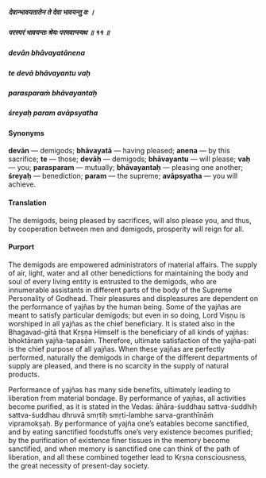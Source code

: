 ##### देवान्भावयतातेन ते देवा भावयन्तु वः ।
##### परस्परं भावयन्तः श्रेयः परमवाप्स्यथ ॥ ११ ॥

##### devān bhāvayatānena
##### te devā bhāvayantu vaḥ
##### parasparaṁ bhāvayantaḥ
##### śreyaḥ param avāpsyatha

#### Synonyms

**devān** — demigods; **bhāvayatā** — having pleased; **anena** — by this sacrifice; **te** — those; **devāḥ** — demigods; **bhāvayantu** — will please; **vaḥ** — you; **parasparam** — mutually; **bhāvayantaḥ** — pleasing one another; **śreyaḥ** — benediction; **param** — the supreme; **avāpsyatha** — you will achieve.

#### Translation

The demigods, being pleased by sacrifices, will also please you, and thus, by cooperation between men and demigods, prosperity will reign for all.

#### Purport

The demigods are empowered administrators of material affairs. The supply of air, light, water and all other benedictions for maintaining the body and soul of every living entity is entrusted to the demigods, who are innumerable assistants in different parts of the body of the Supreme Personality of Godhead. Their pleasures and displeasures are dependent on the performance of yajñas by the human being. Some of the yajñas are meant to satisfy particular demigods; but even in so doing, Lord Viṣṇu is worshiped in all yajñas as the chief beneficiary. It is stated also in the Bhagavad-gītā that Kṛṣṇa Himself is the beneficiary of all kinds of yajñas: bhoktāraṁ yajña-tapasām. Therefore, ultimate satisfaction of the yajña-pati is the chief purpose of all yajñas. When these yajñas are perfectly performed, naturally the demigods in charge of the different departments of supply are pleased, and there is no scarcity in the supply of natural products.

Performance of yajñas has many side benefits, ultimately leading to liberation from material bondage. By performance of yajñas, all activities become purified, as it is stated in the Vedas: āhāra-śuddhau sattva-śuddhiḥ sattva-śuddhau dhruvā smṛtiḥ smṛti-lambhe sarva-granthīnāṁ vipramokṣaḥ. By performance of yajña one’s eatables become sanctified, and by eating sanctified foodstuffs one’s very existence becomes purified; by the purification of existence finer tissues in the memory become sanctified, and when memory is sanctified one can think of the path of liberation, and all these combined together lead to Kṛṣṇa consciousness, the great necessity of present-day society.